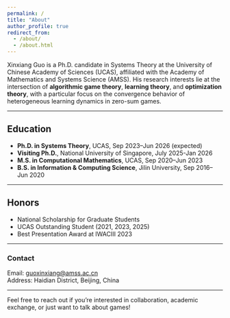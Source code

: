 ```yaml
---
permalink: /
title: "About"
author_profile: true
redirect_from: 
  - /about/
  - /about.html
---
```


Xinxiang Guo is a Ph.D. candidate in Systems Theory at the University of Chinese Academy of Sciences (UCAS), affiliated with the Academy of Mathematics and Systems Science (AMSS). His research interests lie at the intersection of **algorithmic game theory**, **learning theory**, and **optimization theory**, with a particular focus on the convergence behavior of heterogeneous learning dynamics in zero-sum games.

---

## Education
- **Ph.D. in Systems Theory**, UCAS, Sep 2023–Jun 2026 (expected)
- **Visiting Ph.D.**, National University of Singapore, July 2025-Jan 2026  
- **M.S. in Computational Mathematics**, UCAS, Sep 2020–Jun 2023  
- **B.S. in Information & Computing Science**, Jilin University, Sep 2016–Jun 2020

---

## Honors
- National Scholarship for Graduate Students  
- UCAS Outstanding Student (2021, 2023, 2025)  
- Best Presentation Award at IWACIII 2023  

---

### Contact
Email: guoxinxiang@amss.ac.cn  
Address: Haidian District, Beijing, China

---

Feel free to reach out if you’re interested in collaboration, academic exchange, or just want to talk about games!
